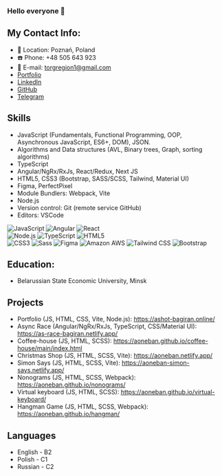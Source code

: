 ### Hello everyone 🤝

## My Contact Info:
* 🏡 Location: Poznań, Poland
* ☎️ Phone: +48 505 643 923
* 📧 E-mail: torgregion1@gmail.com
* [Portfolio](https://Ashot-Bagiran.online)
* [LinkedIn](https://www.linkedin.com/in/ashot-bahiran-3a1ab022b/)
* [GitHub](https://github.com/aoneban)
* [Telegram](https://t.me/arsenal_2004)

## Skills
* JavaScript (Fundamentals, Functional Programming, OOP, Asynchronous JavaScript, ES6+, DOM), JSON.
* Algorithms and Data structures (AVL, Binary trees, Graph, sorting algorithms)
* TypeScript
* Angular/NgRx/RxJs, React/Redux, Next JS
* HTML5, CSS3 (Bootstrap, SASS/SCSS, Tailwind, Material UI)
* Figma, PerfectPixel
* Module Bundlers: Webpack, Vite
* Node.js
* Version control: Git (remote service GitHub)
* Editors: VSCode

![JavaScript](https://img.shields.io/badge/JavaScript-F7DF1E?style=for-the-badge&logo=JavaScript&logoColor=FFF)
![Angular](https://img.shields.io/badge/Angular-0F0F11?style=for-the-badge&logo=Angular&logoColor=FFF)
![React](https://img.shields.io/badge/React-61DAFB?style=for-the-badge&logo=React&logoColor=FFF)  
![Node.js](https://img.shields.io/badge/Node.js-339933?style=for-the-badge&logo=Node.js&logoColor=FFF)
![TypeScript](https://img.shields.io/badge/TypeScript-3178C6?style=for-the-badge&logo=TypeScript&logoColor=FFF)
![HTML5](https://img.shields.io/badge/HTML5-E34F26?style=for-the-badge&logo=HTML5&logoColor=FFF)  
![CSS3](https://img.shields.io/badge/CSS3-1572B6?style=for-the-badge&logo=CSS3&logoColor=FFF)
![Sass](https://img.shields.io/badge/Sass-CC6699?style=for-the-badge&logo=Sass&logoColor=FFF)
![Figma](https://img.shields.io/badge/Figma-F24E1E?style=for-the-badge&logo=Figma&logoColor=FFF)
![Amazon AWS](https://img.shields.io/badge/Amazon-AWS-232F3E?style=for-the-badge&logo=Amazon&AWS&logoColor=FFF)
![Tailwind CSS](https://img.shields.io/badge/Tailwind-06B6D4?style=for-the-badge&logo=TailwindCSS&logoColor=FFF)
![Bootstrap](https://img.shields.io/badge/Bootstrap-7952B3?style=for-the-badge&logo=Bootstrap&logoColor=FFF)  
  
## Education: 
* Belarussian State Economic University, Minsk

## Projects 
- Portfolio (JS, HTML, CSS, Vite, Node.js): https://ashot-bagiran.online/
- Async Race (Angular/NgRx/RxJs, TypeScript, CSS/Material UI): https://as-race-bagiran.netlify.app/
- Coffee-house (JS, HTML, SCSS): https://aoneban.github.io/coffee-house/main/index.html
- Christmas Shop (JS, HTML, SCSS, Vite): https://aoneban.netlify.app/
- Simon Says (JS, HTML, SCSS, Vite): https://aoneban-simon-says.netlify.app/
- Nonograms (JS, HTML, SCSS, Webpack): https://aoneban.github.io/nonograms/
- Virtual keyboard (JS, HTML, SCSS): https://aoneban.github.io/virtual-keyboard/
- Hangman Game (JS, HTML, SCSS, Webpack): https://aoneban.github.io/hangman/
  
## Languages
* English - B2
* Polish - C1
* Russian - C2

